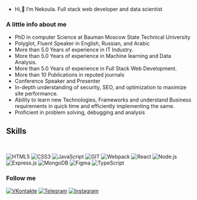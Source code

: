 -  Hi,👋 I’m Nekoula. Full stack web developer and data scientist

### A little info about me

+ PhD in computer Science at Bauman Moscow State Technical University
+ Polyglot, Fluent Speaker in English, Russian, and Arabic 
+ More than 5.0 Years of experience in IT Industry.
+ More than 5.0 Years of experience in Machine learning and Data Analysis.
+ More than 5.0 Years of experience in Full Stack Web Development.
+ More than 10 Publications in reputed journals
+ Conference Speaker and Presenter
+ In-depth understanding of security, SEO, and optimization to maximize site performance.
+ Ability to learn new Technologies, Frameworks and understand Business requirements in quick time and efficiently implementing the same.
+ Proficient in problem solving, debugging and analysis

<h2>Skills</h2>
<br>

![HTML5](https://img.shields.io/badge/-HTML5-141130?style=flat-square&logo=HTML5&logoColor=FF0000)
![CSS3](https://img.shields.io/badge/-CSS3-141130?style=flat-square&logo=CSS3&logoColor=009900)
![JavaScript](https://img.shields.io/badge/-JavaScript-141130?style=flat-square&logo=JavaScript&logoColor=yellow)
![GIT](https://img.shields.io/badge/-Git-141130?style=flat-square&logo=GIT&logoColor=FFFFFF)
![Webpack](https://img.shields.io/badge/-Webpack-141130?style=flat-square&logo=Webpack&)
![React](https://img.shields.io/badge/-React-141130?style=flat-square&logo=React)
![Node.js](https://img.shields.io/badge/-Node.js-141130?style=flat-square&logo=Node.js)
![Express.js](https://img.shields.io/badge/-Express.js-141130?style=flat-square&logo=Express)
![MongoDB](https://img.shields.io/badge/-MongoDB-141130?style=flat-square&logo=MongoDB)
![Figma](https://img.shields.io/badge/-Figma-141130?style=flat-square&logo=Figma)
![TypeScript](https://img.shields.io/badge/-TypeScript-141130?style=flat-square&logo=TypeScript)

<h3>Follow me</h3>

[![VKontakte](https://img.shields.io/badge/-VK-141130?style=flat-square&logo=Vk)](https://vk.com/n.khaddad)
[![Telegram](https://img.shields.io/badge/-Telegram-141130?style=flat-square&logo=Telegram)](https://t.me/Nekoula_Haddad)
[![Instagram](https://img.shields.io/badge/-Instagram-141130?style=flat-square&logo=Instagram)](https://www.instagram.com/)



